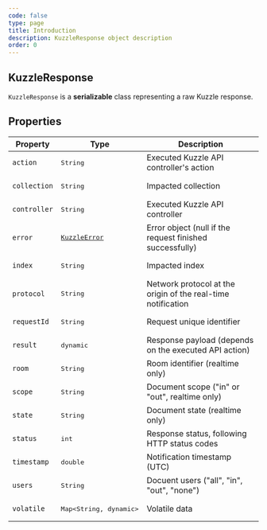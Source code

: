 ```yaml
---
code: false
type: page
title: Introduction
description: KuzzleResponse object description
order: 0
---
```


## KuzzleResponse

`KuzzleResponse` is a **serializable** class representing a raw Kuzzle response.


## Properties

| Property | Type | Description |
|--- |--- |--- |
| `action` | <pre>String</pre> | Executed Kuzzle API controller's action |
| `collection` | <pre>String</pre> | Impacted collection |
| `controller` | <pre>String</pre> | Executed Kuzzle API controller |
| `error` | <pre>[KuzzleError](/sdk/dart/2/core-classes/kuzzle-error)</pre> | Error object (null if the request finished successfully) |
| `index` | <pre>String</pre> | Impacted index |
| `protocol` | <pre>String</pre> | Network protocol at the origin of the real-time notification |
| `requestId` | <pre>String</pre> | Request unique identifier |
| `result` | <pre>dynamic</pre> | Response payload (depends on the executed API action) |
| `room` | <pre>String</pre> | Room identifier (realtime only) |
| `scope` | <pre>String</pre> | Document scope ("in" or "out", realtime only) |
| `state` | <pre>String</pre> | Document state (realtime only) |
| `status` | <pre>int</pre> | Response status, following HTTP status codes |
| `timestamp` | <pre>double</pre> | Notification timestamp (UTC) |
| `users` | <pre>String</pre> | Docuent users ("all", "in", "out", "none")
| `volatile` | <pre>Map<String, dynamic></pre> | Volatile data |
